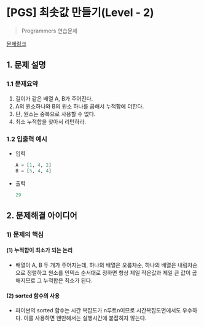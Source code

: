 # [PGS] 최솟값 만들기(Level - 2)

> Programmers 연습문제

[문제링크](https://school.programmers.co.kr/learn/courses/30/lessons/12941)

## 1. 문제 설명



### 1.1 문제요약

1. 길이가 같은 배열 A, B가 주어진다.
2. A의 원소하나와 B의 원소 하나를 곱해서 누적합에 더한다.
3. 단, 원소는 중복으로 사용할 수 없다.
4. 최소 누적합을 찾아서 리턴하라.

### 1.2 입출력 예시

- 입력

  ```python
  A = [1, 4, 2]
  B = [5, 4, 4]
  ```
  
- 출력

  ```python
  29
  ```

  

## 2. 문제해결 아이디어



### 1) 문제의 핵심



#### (1) 누적합이 최소가 되는 논리

- 배열이 A, B 두 개가 주어지는데, 하나의 배열은 오름차순, 하나의 배열은 내림차순으로 정렬하고 원소를 인덱스 순서대로 정하면 항상 제일 작은값과 제일 큰 값이 곱해지므로 그 누적합은 최소가 된다.



#### (2) sorted 함수의 사용

- 파이썬의 sorted 함수는 시간 복잡도가 n루트n이므로 시간복잡도면에서도 우수하다. 이를 사용하면 왠만해서는 실행시간에 붙잡히지 않는다. 